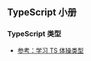 ## TypeScript 小册


### TypeScript 类型

- [参考：学习 TS 体操类型](https://github.com/type-challenges/type-challenges/blob/main/README.zh-CN.md)

